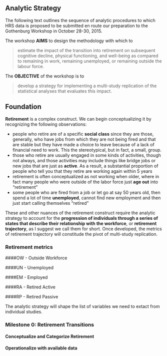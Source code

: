 Analytic Strategy
--- 

The following text outlines the sequence of analytic procedures to which HRS data is proposed to be submitted en route our preparation to the Gothenburg Workshop in October 28-30, 2015.  

The workshop **AIMS** to design the methodology with which to
> estimate the impact of the transition into retirement on subsequent cognitive decline, physical functioning, and well-being as compared to remaining in work, remaining unemployed, or remaining outside the labour force.  

The **OBJECTIVE** of the workshop is to 
> develop a strategy for implementing a multi-study replication of the statistical analyses that evaluates this impact.   


## Foundation

**Retirement** is a complex construct. We can begin conceptualizing it by recognizing the following observations:   
 - people who retire are of a specific **social class** since they are those, generally, who have jobs from which they are not being fired and that are stable but they have made a choice to leave because of a lack of financial need to work. This the stereotypical, but in fact, a small, group.  
 - those who retire are usually engaged in some kinds of activities, though not always, and those activities may include things like bridge jobs or new jobs that are just as **active**. As a result, a substantial proportion of people who tell you that they retire are working again within 5 years   
 - retirement is often conceptualized as not working when older, where in fact many people who were outside of the labor force just **age out** into “retirement”   
 - some people who are fired from a job or let go at say 50 years old, then spend a lot of time **unemployed**, cannot find new employment and then just start calling themselves “retired”    
 
These and other nuances of the retirement construct require the analytic strategy to account for the **progression of individuals through a series of states that describe their relationship with the workforce**, or **retirement trajectory**, as I suggest we call them for short. Once developed, the metrics of retirement trajectory will constitude the pivot of multi-study replication. 

### Retirement metrics


####OW - Outside Workforce

####UN - Unemployed

####EM - Employed

####RA - Retired Active

####RP - Retired Passive



The analytic strategy will shape the list of variables we need to extact from individual studies. 

### Milestone 0: Retirement Transitions

#### Conceptualize and Categorize Retirement

#### Operationalize with available data